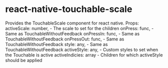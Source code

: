 # react-native-touchable-scale

Provides the TouchableScale component for react native.
Props:
    activeScale: number,
    - The scale to set for the children
    onPress: func,
    - Same as TouchableWithoutFeedback
    onPressIn: func,
    - Same as TouchableWithoutFeedback
    onPressOut: func,
    - Same as TouchableWithoutFeedback
    style: any,
    - Same as TouchableWithoutFeedback
    activeStyle: any,
    - Custom styles to set when the Touchable is active
    activeIndicies: array
    - Children for which activeStyle should be applied

